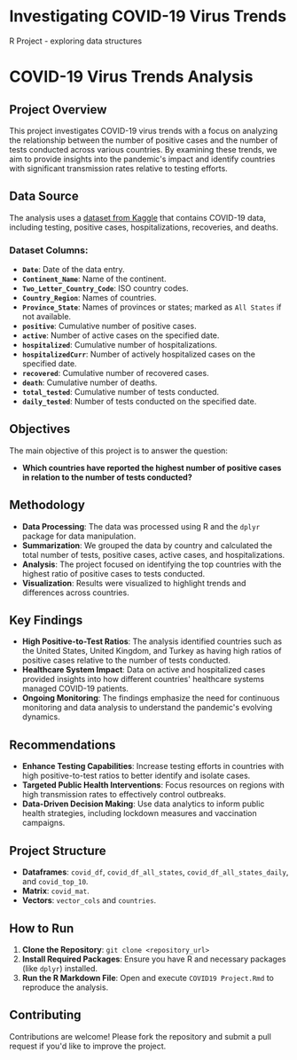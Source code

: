 # Investigating COVID-19 Virus Trends
 R Project - exploring data structures

 # COVID-19 Virus Trends Analysis

## Project Overview

This project investigates COVID-19 virus trends with a focus on analyzing the relationship between the number of positive cases and the number of tests conducted across various countries. By examining these trends, we aim to provide insights into the pandemic's impact and identify countries with significant transmission rates relative to testing efforts.

## Data Source

The analysis uses a [dataset from Kaggle](https://www.kaggle.com/datasets/lin0li/covid19testing) that contains COVID-19 data, including testing, positive cases, hospitalizations, recoveries, and deaths.

### Dataset Columns:

- **`Date`**: Date of the data entry.
- **`Continent_Name`**: Name of the continent.
- **`Two_Letter_Country_Code`**: ISO country codes.
- **`Country_Region`**: Names of countries.
- **`Province_State`**: Names of provinces or states; marked as `All States` if not available.
- **`positive`**: Cumulative number of positive cases.
- **`active`**: Number of active cases on the specified date.
- **`hospitalized`**: Cumulative number of hospitalizations.
- **`hospitalizedCurr`**: Number of actively hospitalized cases on the specified date.
- **`recovered`**: Cumulative number of recovered cases.
- **`death`**: Cumulative number of deaths.
- **`total_tested`**: Cumulative number of tests conducted.
- **`daily_tested`**: Number of tests conducted on the specified date.

## Objectives

The main objective of this project is to answer the question:

- **Which countries have reported the highest number of positive cases in relation to the number of tests conducted?**

## Methodology

- **Data Processing**: The data was processed using R and the `dplyr` package for data manipulation.
- **Summarization**: We grouped the data by country and calculated the total number of tests, positive cases, active cases, and hospitalizations.
- **Analysis**: The project focused on identifying the top countries with the highest ratio of positive cases to tests conducted.
- **Visualization**: Results were visualized to highlight trends and differences across countries.

## Key Findings

- **High Positive-to-Test Ratios**: The analysis identified countries such as the United States, United Kingdom, and Turkey as having high ratios of positive cases relative to the number of tests conducted.
- **Healthcare System Impact**: Data on active and hospitalized cases provided insights into how different countries' healthcare systems managed COVID-19 patients.
- **Ongoing Monitoring**: The findings emphasize the need for continuous monitoring and data analysis to understand the pandemic's evolving dynamics.

## Recommendations

- **Enhance Testing Capabilities**: Increase testing efforts in countries with high positive-to-test ratios to better identify and isolate cases.
- **Targeted Public Health Interventions**: Focus resources on regions with high transmission rates to effectively control outbreaks.
- **Data-Driven Decision Making**: Use data analytics to inform public health strategies, including lockdown measures and vaccination campaigns.

## Project Structure

- **Dataframes**: `covid_df`, `covid_df_all_states`, `covid_df_all_states_daily`, and `covid_top_10`.
- **Matrix**: `covid_mat`.
- **Vectors**: `vector_cols` and `countries`.

## How to Run

1. **Clone the Repository**: `git clone <repository_url>`
2. **Install Required Packages**: Ensure you have R and necessary packages (like `dplyr`) installed.
3. **Run the R Markdown File**: Open and execute `COVID19 Project.Rmd` to reproduce the analysis.

## Contributing

Contributions are welcome! Please fork the repository and submit a pull request if you'd like to improve the project.

